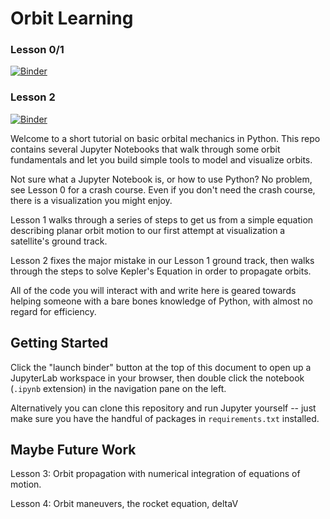 # Orbit Learning
### Lesson 0/1 
[![Binder](https://mybinder.org/badge_logo.svg)](https://mybinder.org/v2/gh/pdav5883/orbit-learning/lesson1)
### Lesson 2
[![Binder](https://mybinder.org/badge_logo.svg)](https://mybinder.org/v2/gh/pdav5883/orbit-learning/lesson2)

Welcome to a short tutorial on basic orbital mechanics in Python. This repo contains several Jupyter Notebooks that walk through some orbit fundamentals and let you build simple tools to model and visualize orbits. 

Not sure what a Jupyter Notebook is, or how to use Python? No problem, see Lesson 0 for a crash course. Even if you don't need the crash course, there is a visualization you might enjoy.

Lesson 1 walks through a series of steps to get us from a simple equation describing planar orbit motion to our first attempt at visualization a satellite's ground track.

Lesson 2 fixes the major mistake in our Lesson 1 ground track, then walks through the steps to solve Kepler's Equation in order to propagate orbits.

All of the code you will interact with and write here is geared towards helping someone with a bare bones knowledge of Python, with almost no regard for efficiency.

## Getting Started
Click the "launch binder" button at the top of this document to open up a JupyterLab workspace in your browser, then double click the notebook (`.ipynb` extension) in the navigation pane on the left.

Alternatively you can clone this repository and run Jupyter yourself -- just make sure you have the handful of packages in `requirements.txt` installed.

## Maybe Future Work
Lesson 3: Orbit propagation with numerical integration of equations of motion.

Lesson 4: Orbit maneuvers, the rocket equation, deltaV
